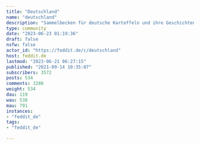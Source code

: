 ```yaml
---
title: "Deutschland" 
name: "deutschland"
description: "Sammelbecken für deutsche Kartoffeln und ihre Geschichten über Deutschland.Nicht zu verwechseln mit [!dach](https://feddit.de/c/dach) und [!chad](https://feddit.de/c/chad).Und vor allem nicht mit [!dachzwo](https://feddit.de/c/dachzwo). Eine aktive Teilnahme in !dachzwo schließt die Teilnahme an !deutschland aus. Wer nicht merkt, warum, sollte vielleicht lieber drüben posten.### Regeln- **Seid nett zueinander.**- Schreibt hier Beiträge, die ganz Deutschland betreffen, nicht nur einen kleinen Teil  - wir haben andere Communities für Bundesländer und Lokalnachrichten  - wir haben [!chad](https://feddit.de/c/chad) für Exkrementpfostierung und [!dach](https://feddit.de/c/dach) für andere lockere Posts- Sinnlose Provokationen ohne Inhalt werden gelöscht- zusätzlich: alle Regeln, die ihr auf Feddit.de in der Sidebar lesen könnt.### Bundesländer:- [BaWü](https://feddit.de/c/badenwuerttemberg)- [Berlin](https://feddit.de/c/berlin)- [Hamburg](https://feddit.de/c/hamburg)- [Hessen](https://feddit.de/c/hessen)  - [Mittelhessen](https://feddit.de/c/mittelhessen) - [Rheinland-Pfalz](https://feddit.de/c/rheinlandpfalz) - [Niedersachsen](https://feddit.de/c/niedersachsen) - [NRW](https://feddit.de/c/nordrheinwestfalen)- [Sachsen](https://feddit.de/c/sachsen)- [Sachsen-Anhalt](https://feddit.de/c/sachsenanhalt) - u.v.m."
type: community
date: "2023-06-23 01:19:36"
draft: false
nsfw: false
actor_id: "https://feddit.de/c/deutschland"
host: feddit.de
lastmod: "2023-06-21 06:27:15"
published: "2021-09-14 10:35:07"
subscribers: 3572
posts: 534
comments: 3288
weight: 534
dau: 119
wau: 538
mau: 791
instances:
- "feddit_de"
tags: 
- "feddit_de"

---
```

